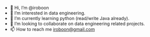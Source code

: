 - 👋 Hi, I’m @iroboon
- 👀 I’m interested in data engineering.
- 🌱 I’m currently learning python (read/write Java already).
- 💞️ I’m looking to collaborate on data engineering related projects.
- 📫 How to reach me iroboon@gmail.com

<!---
iroboon/iroboon is a ✨ special ✨ repository because its `README.md` (this file) appears on your GitHub profile.
You can click the Preview link to take a look at your changes.
--->

